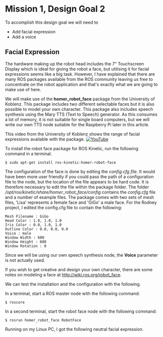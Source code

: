 # Mission 1, Design Goal 2
To accomplish this design goal we will need to

* Add facial expression
* Add a voice
## Facial Expression
The hardware making up the robot head includes the 7" Touchscreen Display which is ideal for giving the robot a face, but utilising it for facial expressions seems like a big task. However, I have explained that there are many ROS packages available from the ROS community leaving us free to concentrate on the robot application and that's exactly what we are going to make use of here.

We will make use of the __homer_robot_face__ package from the University of Koblenz. This package includes two different selectable faces but it is also possible to model your own character. This package also includes speech synthesis using the Mary TTS (Text to Speech) generator. As this consumes a lot of memory, it is not suitable for single board computers, but we will write our own TTS node suitable for the Raspberry Pi later in this article.

This video from the University of Koblenz shows the range of facial expressions available with the package.
[![YouTube](http://img.youtube.com/vi/jgcztp_jAQE/0.jpg)](http://www.youtube.com/watch?v=jgcztp_jAQE "Homer Face")

To install the robot face package for ROS Kinetic, run the following command in a terminal.
```
$ sudo apt-get install ros-kinetic-homer-robot-face
```
The configuration of the face is done by editing the *config.cfg file*. It would have been more user friendly if you could pass the path of a configuration file to the node, but the location of the file appears to be hard code. It is therefore necessary to edit the file within the package folder. The folder */opt/ros/kinetic/share/homer_robot_face/config* contains the *config.cfg* file and a number of example files. The package comes with two sets of mesh files, 'Lisa' represents a female face and 'GiGo' a male face. For the Rodney project, I edited the config.cfg file to contain the following:
```
Mesh Filename : GiGo
Head Color : 1.0, 1.0, 1.0
Iris Color : 0.0, 1.0, 1.0
Outline Color : 0.0, 0.0, 0.0
Voice : male
Window Width : 600
Window Height : 600
Window Rotation : 0
```
Since we will be using our own speech synthesis node, the __Voice__ parameter is not actually used.

If you wish to get creative and design your own character, there are some notes on modeling a face at http://wiki.ros.org/robot_face.

We can test the installation and the configuration with the following.

In a terminal, start a ROS master node with the following command:

```
$ roscore
```
In a second terminal, start the robot face node with the following command:
```
$ rosrun homer_robot_face RobotFace
```
Running on my Linux PC, I got the following neutral facial expression.
